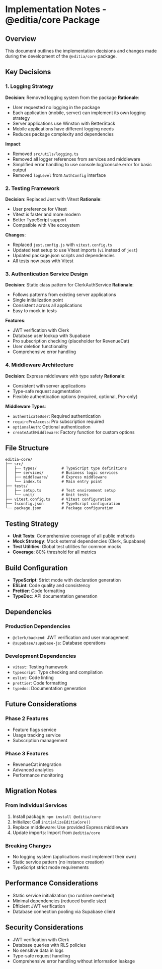 # Implementation Notes - @editia/core Package

## Overview

This document outlines the implementation decisions and changes made during the development of the `@editia/core` package.

## Key Decisions

### 1. Logging Strategy

**Decision**: Removed logging system from the package
**Rationale**:

- User requested no logging in the package
- Each application (mobile, server) can implement its own logging strategy
- Server applications use Winston with BetterStack
- Mobile applications have different logging needs
- Reduces package complexity and dependencies

**Impact**:

- Removed `src/utils/logging.ts`
- Removed all logger references from services and middleware
- Simplified error handling to use console.log/console.error for basic output
- Removed `logLevel` from `AuthConfig` interface

### 2. Testing Framework

**Decision**: Replaced Jest with Vitest
**Rationale**:

- User preference for Vitest
- Vitest is faster and more modern
- Better TypeScript support
- Compatible with Vite ecosystem

**Changes**:

- Replaced `jest.config.js` with `vitest.config.ts`
- Updated test setup to use Vitest imports (`vi` instead of `jest`)
- Updated package.json scripts and dependencies
- All tests now pass with Vitest

### 3. Authentication Service Design

**Decision**: Static class pattern for ClerkAuthService
**Rationale**:

- Follows patterns from existing server applications
- Single initialization point
- Consistent across all applications
- Easy to mock in tests

**Features**:

- JWT verification with Clerk
- Database user lookup with Supabase
- Pro subscription checking (placeholder for RevenueCat)
- User deletion functionality
- Comprehensive error handling

### 4. Middleware Architecture

**Decision**: Express middleware with type safety
**Rationale**:

- Consistent with server applications
- Type-safe request augmentation
- Flexible authentication options (required, optional, Pro-only)

**Middleware Types**:

- `authenticateUser`: Required authentication
- `requireProAccess`: Pro subscription required
- `optionalAuth`: Optional authentication
- `createAuthMiddleware`: Factory function for custom options

## File Structure

```
editia-core/
├── src/
│   ├── types/           # TypeScript type definitions
│   ├── services/        # Business logic services
│   ├── middleware/      # Express middleware
│   └── index.ts         # Main entry point
├── tests/
│   ├── setup.ts         # Test environment setup
│   └── unit/            # Unit tests
├── vitest.config.ts     # Vitest configuration
├── tsconfig.json        # TypeScript configuration
└── package.json         # Package configuration
```

## Testing Strategy

- **Unit Tests**: Comprehensive coverage of all public methods
- **Mock Strategy**: Mock external dependencies (Clerk, Supabase)
- **Test Utilities**: Global test utilities for common mocks
- **Coverage**: 80% threshold for all metrics

## Build Configuration

- **TypeScript**: Strict mode with declaration generation
- **ESLint**: Code quality and consistency
- **Prettier**: Code formatting
- **TypeDoc**: API documentation generation

## Dependencies

### Production Dependencies

- `@clerk/backend`: JWT verification and user management
- `@supabase/supabase-js`: Database operations

### Development Dependencies

- `vitest`: Testing framework
- `typescript`: Type checking and compilation
- `eslint`: Code linting
- `prettier`: Code formatting
- `typedoc`: Documentation generation

## Future Considerations

### Phase 2 Features

- Feature flags service
- Usage tracking service
- Subscription management

### Phase 3 Features

- RevenueCat integration
- Advanced analytics
- Performance monitoring

## Migration Notes

### From Individual Services

1. Install package: `npm install @editia/core`
2. Initialize: Call `initializeEditiaCore()`
3. Replace middleware: Use provided Express middleware
4. Update imports: Import from `@editia/core`

### Breaking Changes

- No logging system (applications must implement their own)
- Static service pattern (no instance creation)
- TypeScript strict mode requirements

## Performance Considerations

- Static service initialization (no runtime overhead)
- Minimal dependencies (reduced bundle size)
- Efficient JWT verification
- Database connection pooling via Supabase client

## Security Considerations

- JWT verification with Clerk
- Database queries with RLS policies
- No sensitive data in logs
- Type-safe request handling
- Comprehensive error handling without information leakage
